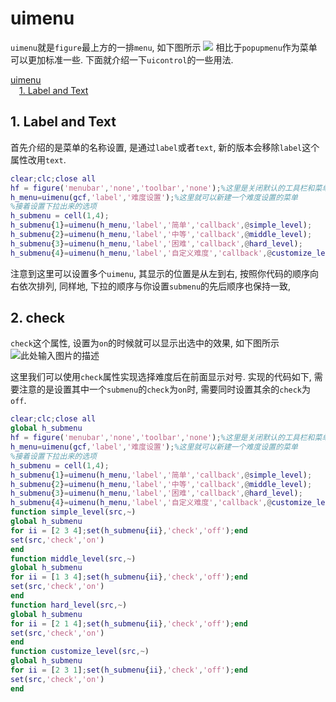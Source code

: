 # uimenu

`uimenu`就是`figure`最上方的一排`menu`, 如下图所示
![][1]
相比于`popupmenu`作为菜单可以更加标准一些.  下面就介绍一下`uicontrol`的一些用法.

[uimenu](#uimenu)</br>
&emsp;[1. Label and Text](#1-label-and-text)</br>

## 1. Label and Text
首先介绍的是菜单的名称设置, 是通过`label`或者`text`, 新的版本会移除`label`这个属性改用`text`. 

```matlab
clear;clc;close all
hf = figure('menubar','none','toolbar','none');%这里是关闭默认的工具栏和菜单
h_menu=uimenu(gcf,'label','难度设置');%这里就可以新建一个难度设置的菜单
%接着设置下拉出来的选项
h_submenu = cell(1,4);
h_submenu{1}=uimenu(h_menu,'label','简单','callback',@simple_level);
h_submenu{2}=uimenu(h_menu,'label','中等','callback',@middle_level);
h_submenu{3}=uimenu(h_menu,'label','困难','callback',@hard_level);
h_submenu{4}=uimenu(h_menu,'label','自定义难度','callback',@customize_level);
```
注意到这里可以设置多个`uimenu`, 其显示的位置是从左到右, 按照你代码的顺序向右依次排列, 同样地, 下拉的顺序与你设置`submenu`的先后顺序也保持一致, 

## 2. check
`check`这个属性, 设置为`on`的时候就可以显示出选中的效果, 如下图所示
![此处输入图片的描述][2]

这里我们可以使用`check`属性实现选择难度后在前面显示对号. 实现的代码如下, 需要注意的是设置其中一个`submenu`的`check`为`on`时, 需要同时设置其余的`check`为`off`.
```matlab
clear;clc;close all
global h_submenu
hf = figure('menubar','none','toolbar','none');%这里是关闭默认的工具栏和菜单
h_menu=uimenu(gcf,'label','难度设置');%这里就可以新建一个难度设置的菜单
%接着设置下拉出来的选项
h_submenu = cell(1,4);
h_submenu{1}=uimenu(h_menu,'label','简单','callback',@simple_level);
h_submenu{2}=uimenu(h_menu,'label','中等','callback',@middle_level);
h_submenu{3}=uimenu(h_menu,'label','困难','callback',@hard_level);
h_submenu{4}=uimenu(h_menu,'label','自定义难度','callback',@customize_level);
function simple_level(src,~)
global h_submenu
for ii = [2 3 4];set(h_submenu{ii},'check','off');end
set(src,'check','on')
end
function middle_level(src,~)
global h_submenu
for ii = [1 3 4];set(h_submenu{ii},'check','off');end
set(src,'check','on')
end
function hard_level(src,~)
global h_submenu
for ii = [2 1 4];set(h_submenu{ii},'check','off');end
set(src,'check','on')
end
function customize_level(src,~)
global h_submenu
for ii = [2 3 1];set(h_submenu{ii},'check','off');end
set(src,'check','on')
end
```

  [1]: https://raw.githubusercontent.com/ChangChunHe/Minesweeper/master/figure/figure-uimenu.png
  [2]: https://raw.githubusercontent.com/ChangChunHe/Minesweeper/master/figure/uimenu_check.png

